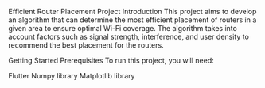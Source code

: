 Efficient Router Placement Project
Introduction
This project aims to develop an algorithm that can determine the most efficient placement of routers in a given area to ensure optimal Wi-Fi coverage. The algorithm takes into account factors such as signal strength, interference, and user density to recommend the best placement for the routers.

Getting Started
Prerequisites
To run this project, you will need:

Flutter
Numpy library
Matplotlib library
